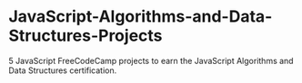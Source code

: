 # JavaScript-Algorithms-and-Data-Structures-Projects
5 JavaScript FreeCodeCamp projects to earn the JavaScript Algorithms and Data Structures certification.


